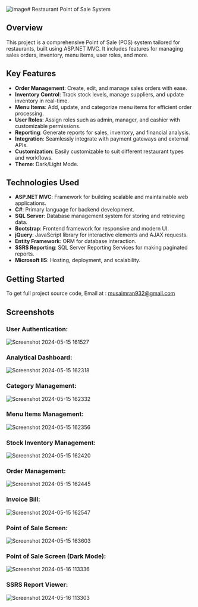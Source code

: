 ![image](https://github.com/musa-imran/restaurant-pos/assets/125245592/0a3afd27-9b11-4bf3-adcb-b122fde0d068)# Restaurant Point of Sale System

## Overview

This project is a comprehensive Point of Sale (POS) system tailored for restaurants, built using ASP.NET MVC. It includes features for managing sales orders, inventory, menu items, user roles, and more.

## Key Features

- **Order Management**: Create, edit, and manage sales orders with ease.
- **Inventory Control**: Track stock levels, manage suppliers, and update inventory in real-time.
- **Menu Items**: Add, update, and categorize menu items for efficient order processing.
- **User Roles**: Assign roles such as admin, manager, and cashier with customizable permissions.
- **Reporting**: Generate reports for sales, inventory, and financial analysis.
- **Integration**: Seamlessly integrate with payment gateways and external APIs.
- **Customization**: Easily customizable to suit different restaurant types and workflows.
- **Theme**: Dark/Light Mode.

## Technologies Used

- **ASP.NET MVC**: Framework for building scalable and maintainable web applications.
- **C#**: Primary language for backend development.
- **SQL Server**: Database management system for storing and retrieving data.
- **Bootstrap**: Frontend framework for responsive and modern UI.
- **jQuery**: JavaScript library for interactive elements and AJAX requests.
- **Entity Framework**: ORM for database interaction.
- **SSRS Reporting**: SQL Server Reporting Services for making paginated reports.
- **Microsoft IIS**: Hosting, deployment, and scalability.

## Getting Started

To get full project source code, Email at : musaimran932@gmail.com

## Screenshots

### User Authentication:
![Screenshot 2024-05-15 161527](https://github.com/musa-imran/restaurant-pos/assets/125245592/75471604-759d-45a5-9787-77ac9bf8f6d0)

### Analytical Dashboard:
![Screenshot 2024-05-15 162318](https://github.com/musa-imran/restaurant-pos/assets/125245592/dad8ca92-4618-4ec6-beb3-c87481c8ad76)

### Category Management:
![Screenshot 2024-05-15 162332](https://github.com/musa-imran/restaurant-pos/assets/125245592/35caca5e-20b3-4c22-8ea3-e98660cf413d)

### Menu Items Management:
![Screenshot 2024-05-15 162356](https://github.com/musa-imran/restaurant-pos/assets/125245592/a91f0d2f-3b33-41ea-adc6-2f49cee6e71b)

### Stock Inventory Management:
![Screenshot 2024-05-15 162420](https://github.com/musa-imran/restaurant-pos/assets/125245592/8534eaa5-510e-4cd0-bf13-ac734ce196d5)

### Order Management:
![Screenshot 2024-05-15 162445](https://github.com/musa-imran/restaurant-pos/assets/125245592/10da4e49-b1f6-41c9-b28b-5cc6fcf743ec)

### Invoice Bill:
![Screenshot 2024-05-15 162547](https://github.com/musa-imran/restaurant-pos/assets/125245592/b62eb4db-2a16-4b50-90a6-1e5cc655a067)

### Point of Sale Screen:
![Screenshot 2024-05-15 163603](https://github.com/musa-imran/restaurant-pos/assets/125245592/c12f1409-c19a-40c2-8260-df4fa3b8b61d)

### Point of Sale Screen (Dark Mode):
![Screenshot 2024-05-16 113336](https://github.com/musa-imran/restaurant-pos/assets/125245592/26fec370-c11b-441a-94d9-0728d5766912)

### SSRS Report Viewer:
![Screenshot 2024-05-16 113303](https://github.com/musa-imran/restaurant-pos/assets/125245592/6b3ecf04-d272-4e01-88ca-4d9e6f0068f0)


